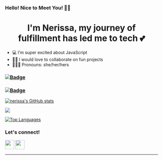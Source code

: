 ### Hello! Nice to Meet You! 👋🏾

# <h1 align="center"> I'm Nerissa, my journey of fulfillment has led me to tech 💕 </h1>

- 💻 I’m super excited about JavaScript
- 👯‍♀️ I would love to collaborate on fun projects
- 💁🏾‍♀️ Pronouns: she/her/hers

<!-- ### [![Top Stack](https://widget.realdeveloper.pro/api/top?stack=JavaScript,Node.js,React)](https://github.com/nerissadorlus) -->

### [![Badge](https://widget.realdeveloper.pro/api/badge?title=Languages%20and%20Framework&badges=JavaScript,Node.js,Express.js)](https://github.com/nerissadorlus)

### [![Badge](https://widget.realdeveloper.pro/api/badge?title=Database%20and%20DevOps&badges=Firestore,MongoDB,MySQL)](https://github.com/nerissadorlus)

<a href="http://www.github.com/nerissadorlus"><img src="https://github-readme-stats.vercel.app/api?username=nerissadorlus&show_icons=true&hide=&count_private=true&title_color=ec4899&text_color=ffffff&icon_color=a855f7&bg_color=1c1917&hide_border=true&show_icons=true" alt="nerissa's GitHub stats" /></a>

<a href="http://www.github.com/nerissadorlus"><img src="https://github-readme-streak-stats.herokuapp.com/?user=nerissadorlus&stroke=ffffff&background=1c1917&ring=ec4899&fire=ec4899&currStreakNum=ffffff&currStreakLabel=ec4899&sideNums=ffffff&sideLabels=ffffff&dates=ffffff&hide_border=true" /></a>

<a href="https://github.com/nerissdorlus" align="left"><img src="https://github-readme-stats.vercel.app/api/top-langs/?username=nerissadorlus&langs_count=10&title_color=ec4899&text_color=ffffff&icon_color=a855f7&bg_color=1c1917&hide_border=true&locale=en&custom_title=Top%20%Languages" alt="Top Languages" /></a>

<!-- ### [![Badge](https://widget.realdeveloper.pro/api/badge?title=Database%20and%20DevOps&badges=MySQL,MongoDB,Firestore)](https://github.com/nerissadorlus) -->

<!-- ### ![Nerissa's GitHub stats](https://github-readme-stats.vercel.app/api?username=nerissadorlus&show_icons=true&theme=radical) -->

### Let's connect!

[<img height="30" src = "https://img.shields.io/badge/gmail-c14438?&style=flat&logo=gmail&logoColor=white">][gmail]
[<img height="30" src="https://img.shields.io/badge/linkedin-blue.svg?&style=flat&logo=linkedin&logoColor=white" />][linkedin]
<br />

<hr />

[gmail]: mailto:nerissadorlus@gmail.com
[linkedin]: https://www.linkedin.com/in/nerissadorlus/
